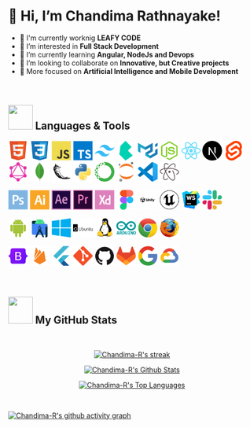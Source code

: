 # 👋 Hi, I’m Chandima Rathnayake!

<!-- <p align="center"><img align="left" width="180" height="160" margin-right="60px" src="https://github.com/M0nica/M0nica/blob/main/octomonica/m0nica-octocat-rotating.gif?raw=true" height="180"></p> -->
            
- 🔭 I'm currently worknig **LEAFY CODE**
- 👀 I’m interested in **Full Stack Development**
- 🌱 I’m currently learning **Angular, NodeJs and Devops**
- 💞️ I’m looking to collaborate on **Innovative, but Creative projects**
- 🎯 More focused on **Artificial Intelligence and Mobile Development**

<br>

## <img style="height: 50px; width: 50px;" src="https://img.icons8.com/color/48/000000/settings--v1.png"/> Languages & Tools

<p>
<img src="https://raw.githubusercontent.com/devicons/devicon/master/icons/html5/html5-original.svg" alt="html5" width="40" height="40"> 
<img src="https://raw.githubusercontent.com/devicons/devicon/master/icons/css3/css3-original.svg" alt="css3" width="40" height="40">
<img src="https://raw.githubusercontent.com/devicons/devicon/master/icons/javascript/javascript-original.svg" alt="javascript" width="40" height="40">
<img src="https://github.com/devicons/devicon/blob/master/icons/typescript/typescript-original.svg" alt="typescript" width="40" height="40"> 
<img src="https://github.com/devicons/devicon/blob/master/icons/tailwindcss/tailwindcss-plain.svg" alt="tailwindcss" width="40" height="40">
<img src="https://github.com/devicons/devicon/blob/master/icons/bulma/bulma-plain.svg" alt="bulma" width="40" height="40"> 
<img src="https://github.com/devicons/devicon/blob/master/icons/materialui/materialui-original.svg" alt="materialui" width="40" height="40"> 
<img src="https://github.com/devicons/devicon/blob/master/icons/nodejs/nodejs-original.svg" alt="nodejs" width="40" height="40">
<img src="https://github.com/devicons/devicon/blob/master/icons/react/react-original.svg" alt="react" width="40" height="40">
<img src="https://github.com/devicons/devicon/blob/master/icons/nextjs/nextjs-original.svg" alt="next" width="40" height="40">
<img src="https://github.com/devicons/devicon/blob/master/icons/svelte/svelte-original.svg" alt="svelte" width="40" height="40">
<img src="https://github.com/devicons/devicon/blob/master/icons/graphql/graphql-plain.svg" alt="graphql" width="40" height="40">
<img src="https://github.com/devicons/devicon/blob/master/icons/mongodb/mongodb-original.svg" alt="mongodb" width="40" height="40">
<img src="https://github.com/devicons/devicon/blob/master/icons/flask/flask-original.svg" alt="flask" width="40" height="40"> 
<img src="https://raw.githubusercontent.com/devicons/devicon/master/icons/python/python-original.svg" alt="python" width="40" height="40"> 
<img src="https://github.com/devicons/devicon/blob/master/icons/anaconda/anaconda-original.svg" alt="anaconda" width="40" height="40">
<img src="https://github.com/devicons/devicon/blob/master/icons/jupyter/jupyter-original.svg" alt="jupyter" width="40" height="40">
<img src="https://github.com/devicons/devicon/blob/master/icons/vscode/vscode-original.svg" alt="vscode" width="40" height="40"> 
<img src="https://github.com/devicons/devicon/blob/master/icons/atom/atom-original.svg" alt="atom" width="40" height="40">
</p>

<p>
<img src="https://raw.githubusercontent.com/devicons/devicon/master/icons/photoshop/photoshop-plain.svg" alt="photoshop" width="40" height="40"> 
<img src="https://raw.githubusercontent.com/devicons/devicon/master/icons/illustrator/illustrator-plain.svg" alt="illustrator" width="40" height="40">
<img src="https://github.com/devicons/devicon/blob/master/icons/aftereffects/aftereffects-original.svg" alt="aftereffects" width="40" height="40">
<img src="https://github.com/devicons/devicon/blob/master/icons/premierepro/premierepro-original.svg" alt="premierepro" width="40" height="40">
<img src="https://github.com/devicons/devicon/blob/master/icons/xd/xd-plain.svg" alt="xd" width="40" height="40">
<img src="https://github.com/devicons/devicon/blob/master/icons/figma/figma-original.svg" alt="figma" width="40" height="40">
<img src="https://raw.githubusercontent.com/devicons/devicon/master/icons/unity/unity-original-wordmark.svg" alt="unity" width="40" height="40">
<img src="https://github.com/devicons/devicon/blob/master/icons/unrealengine/unrealengine-original.svg" alt="unrealengine" width="40" height="40">  
<img src="https://github.com/devicons/devicon/blob/master/icons/webstorm/webstorm-original.svg" alt="webstorm" width="40" height="40">
<img src="https://github.com/devicons/devicon/blob/master/icons/slack/slack-original.svg" alt="slack" width="40" height="40">
</p>
	
<p>
<img src="https://raw.githubusercontent.com/devicons/devicon/master/icons/android/android-original.svg" alt="android" width="40" height="40"> 
<img src="https://raw.githubusercontent.com/devicons/devicon/master/icons/androidstudio/androidstudio-original.svg" alt="androidstudio" width="40" height="40"> 
<img src="https://raw.githubusercontent.com/devicons/devicon/master/icons/windows8/windows8-original.svg" alt="windows8" width="40" height="40"> 
<img src="https://raw.githubusercontent.com/devicons/devicon/master/icons/ubuntu/ubuntu-plain-wordmark.svg" alt="ubuntu" width="40" height="40"> 
<img src="https://raw.githubusercontent.com/devicons/devicon/master/icons/linux/linux-original.svg" alt="linux" width="40" height="40"> 
<img src="https://raw.githubusercontent.com/devicons/devicon/master/icons/arduino/arduino-original-wordmark.svg" alt="arduino" width="40" height="40"> 
<img src="https://raw.githubusercontent.com/devicons/devicon/master/icons/chrome/chrome-original.svg" alt="chrome" width="40" height="40"> 
<img src="https://raw.githubusercontent.com/devicons/devicon/master/icons/firefox/firefox-original.svg" alt="firefox" width="40" height="40"> 
</p>

<p>
<img src="https://raw.githubusercontent.com/devicons/devicon/master/icons/bootstrap/bootstrap-original.svg" alt="bootstrap" width="40" height="40">  
<img src="https://raw.githubusercontent.com/devicons/devicon/master/icons/firebase/firebase-plain.svg" alt="firebase" width="40" height="40"> 
<img src="https://raw.githubusercontent.com/devicons/devicon/master/icons/flutter/flutter-original.svg" alt="flutter" width="40" height="40"> 
<img src="https://raw.githubusercontent.com/devicons/devicon/master/icons/git/git-original.svg" alt="git" width="40" height="40"> 
<img src="https://raw.githubusercontent.com/devicons/devicon/master/icons/github/github-original.svg" alt="github" width="40" height="40"> 
<img src="https://raw.githubusercontent.com/devicons/devicon/master/icons/gitlab/gitlab-original.svg" alt="gitlab" width="40" height="40">  
<img src="https://raw.githubusercontent.com/devicons/devicon/master/icons/google/google-original.svg" alt="google" width="40" height="40"> 
<img src="https://raw.githubusercontent.com/devicons/devicon/master/icons/googlecloud/googlecloud-original.svg" alt="googlecloud" width="40" height="40">
</p>
<br/>

## <img style="height: 55px; width: 50px;" src="https://img.icons8.com/fluency/48/null/analytics.png"/> My GitHub Stats
  
<br/>
<p align="center">
    <a href="https://github.com/Chandima-R/github-readme-streak-stats">
        <img title="🔥 Get streak stats for your profile at git.io/streak-stats" alt="Chandima-R's streak" src="https://streak-stats.demolab.com?user=Chandima-R&hide_border=true&border_radius=3.5"/>
    </a>
 </p>
 <p align="center">
   <a href="https://github.com/Chandima-R/github-readme-stats"><img alt="Chandima-R's Github Stats" src="https://github-readme-stats.vercel.app/api?username=Chandima-R&show_icons=true&count_private=true&theme=default&hide_border=false" />
</p>
<p align="center">
   </a><a href="https://github.com/Chandima-R/github-readme-stats"><img alt="Chandima-R's Top Languages" src="https://github-readme-stats.vercel.app/api/top-langs/?username=Chandima-R&langs_count=8&count_private=true&layout=compact&theme=default&hide_border=false" /></a>
</p>

<br/>

[![Chandima-R's github activity graph](https://github-readme-activity-graph.vercel.app/graph?username=Chandima-R)](https://github.com/ashutosh00710/github-readme-activity-graph)


<br/>
